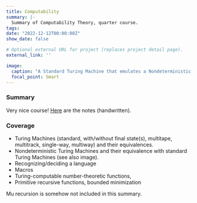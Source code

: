 ```yaml
---
title: Computability
summary: |-
  Summary of Computability Theory, quarter course.
tags:
date: "2022-12-12T00:00:00Z"
show_date: false

# Optional external URL for project (replaces project detail page).
external_link: ''

image:
  caption: "A Standard Turing Machine that emulates a Nondeterministic one"
  focal_point: Smart
---
```

### Summary
Very nice course! [Here](Computability1.pdf) are the notes (handwritten). 

### Coverage

- Turing Machines (standard, with/without final state(s), multitape, multitrack, single-way, multiway) and their equivalences.
- Nondeterministic Turing Machines and their equivalence with standard Turing Machines (see also image).
- Recognizing/deciding a language
- Macros
- Turing-computable number-theoretic functions,
- Primitive recursive functions, bounded minimization

Mu recursion is somehow not included in this summary.